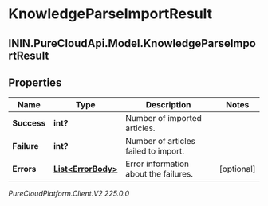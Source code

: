 # KnowledgeParseImportResult

## ININ.PureCloudApi.Model.KnowledgeParseImportResult

## Properties

|Name | Type | Description | Notes|
|------------ | ------------- | ------------- | -------------|
| **Success** | **int?** | Number of imported articles. | |
| **Failure** | **int?** | Number of articles failed to import. | |
| **Errors** | [**List&lt;ErrorBody&gt;**](ErrorBody) | Error information about the failures. | [optional] |



_PureCloudPlatform.Client.V2 225.0.0_
